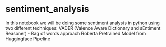 # sentiment_analysis
In this notebook we will be doing some sentiment analysis in python using two different techniques:  VADER (Valence Aware Dictionary and sEntiment Reasoner) - Bag of words approach Roberta Pretrained Model from Huggingface Pipeline
